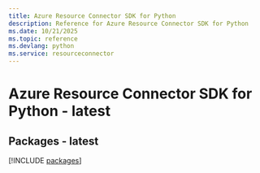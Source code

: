 ```yaml
---
title: Azure Resource Connector SDK for Python
description: Reference for Azure Resource Connector SDK for Python
ms.date: 10/21/2025
ms.topic: reference
ms.devlang: python
ms.service: resourceconnector
---
```

# Azure Resource Connector SDK for Python - latest
## Packages - latest
[!INCLUDE [packages](resource-connector-index.md)]